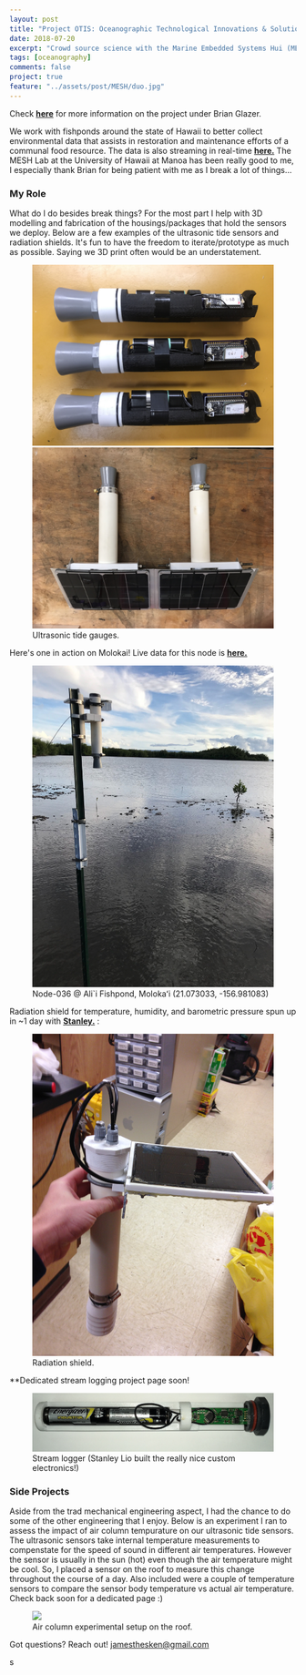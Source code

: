 ```yaml
---
layout: post
title: "Project OTIS: Oceanographic Technological Innovations & Solutions"
date: 2018-07-20
excerpt: "Crowd source science with the Marine Embedded Systems Hui (MESH Lab)"
tags: [oceanography]
comments: false
project: true
feature: "../assets/post/MESH/duo.jpg"
---
```


Check <a href="https://grogdata.soest.hawaii.edu/project_info/"><b> here</b></a> for more information on the project under Brian Glazer.

We work with fishponds around the state of Hawaii to better collect environmental data that assists in restoration and maintenance efforts of a communal food resource. The data is also streaming in real-time <a href="https://grogdata.soest.hawaii.edu/"><b> here.</b></a> The MESH Lab at the University of Hawaii at Manoa has been really good to me, I especially thank Brian for being patient with me as I break a lot of things... 

### My Role
What do I do besides break things? For the most part I help  with 3D modelling and fabrication of the housings/packages that hold the sensors we deploy. Below are a few examples of the ultrasonic tide sensors and radiation shields. It's fun to have the freedom to iterate/prototype as much as possible. Saying we 3D print often would be an understatement.

 
<figure class="half">
    <a href="../assets/post/MESH/ultrasonic.jpg"><img src="../assets/post/MESH/ultrasonic.jpg"></a>
    <a href="../assets/post/MESH/SC-gauges.jpg"><img src="../assets/post/MESH/SC-gauges.jpg"></a>
    <figcaption>Ultrasonic tide gauges.</figcaption>
</figure>

Here's one in action on Molokai! Live data for this node is <a href="https://grogdata.soest.hawaii.edu/molokai/nodepage/node-036/"><b> here.</b></a> 

<figure>
	<a href="../assets/post/MESH/molokai.jpg"><img src="../assets/post/MESH/molokai.jpg"></a>
	<figcaption>Node-036 @ Ali`i Fishpond, Molokaʻi (21.073033, -156.981083)</figcaption>
</figure>


Radiation shield for temperature, humidity, and barometric pressure spun up in ~1 day with <a href="www.stanleylio.com"><b> Stanley.</b></a> : 

<figure>
	<a href="../assets/post/MESH/radiation.JPG"><img src="../assets/post/MESH/radiation.JPG"></a>
	<figcaption>Radiation shield.</figcaption>
</figure>

**Dedicated stream logging project page soon!
<figure>
	<a href="../assets/post/MESH/best.JPG"><img src="../assets/post/MESH/best.JPG"></a>
	<figcaption>Stream logger (Stanley Lio built the really nice custom electronics!)</figcaption>
</figure>


### Side Projects 
Aside from the trad mechanical engineering aspect, I had the chance to do some of the other engineering that I enjoy. Below is an experiment I ran to assess the impact of air column tempurature on our ultrasonic tide sensors. The ultrasonic sensors take internal temperature measurements to compenstate for the speed of sound in different air temperatures. However the sensor is usually in the sun (hot) even though the air temperature might be cool. So, I placed a sensor on the roof to measure this change throughout the course of a day. Also included were a couple of temperature sensors to compare the sensor body temperature vs actual air temperature. Check back soon for a dedicated page :) 

<figure>
	<a href="../assets/post/MESH/setup.JPG"><img src="../assets/post/MESH/setup.JPG"></a>
	<figcaption>Air column experimental setup on the roof.</figcaption>
</figure>



Got questions? Reach out! jamesthesken@gmail.com





s
